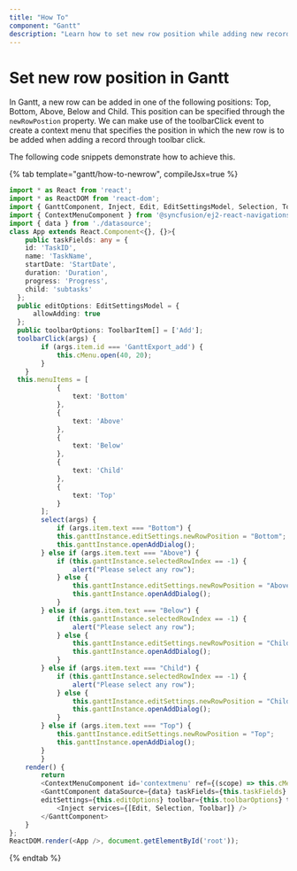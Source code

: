 ```yaml
---
title: "How To"
component: "Gantt"
description: "Learn how to set new row position while adding new records in Gantt control."
---
```


# Set new row position in Gantt

In Gantt, a new row can be added in one of the following positions: Top, Bottom, Above, Below and Child. This position can be specified through the `newRowPostion` property. We can make use of the toolbarClick event to create a context menu that specifies the position in which the new row is to be added when adding a record through toolbar click.

The following code snippets demonstrate how to achieve this.

{% tab template="gantt/how-to-newrow", compileJsx=true %}

```typescript
import * as React from 'react';
import * as ReactDOM from 'react-dom';
import { GanttComponent, Inject, Edit, EditSettingsModel, Selection, Toolbar, ToolbarItem } from '@syncfusion/ej2-react-gantt';
import { ContextMenuComponent } from '@syncfusion/ej2-react-navigations';
import { data } from './datasource';
class App extends React.Component<{}, {}>{
    public taskFields: any = {
    id: 'TaskID',
    name: 'TaskName',
    startDate: 'StartDate',
    duration: 'Duration',
    progress: 'Progress',
    child: 'subtasks'
  };
  public editOptions: EditSettingsModel = {
      allowAdding: true
  };
  public toolbarOptions: ToolbarItem[] = ['Add'];
  toolbarClick(args) {
        if (args.item.id === 'GanttExport_add') {
            this.cMenu.open(40, 20);
        }
    }
  this.menuItems = [
            {
                text: 'Bottom'
            },
            {
                text: 'Above'
            },
            {
                text: 'Below'
            },
            {
                text: 'Child'
            },
            {
                text: 'Top'
            }
        ];
        select(args) {
            if (args.item.text === "Bottom") {
            this.ganttInstance.editSettings.newRowPosition = "Bottom";
            this.ganttInstance.openAddDialog();
        } else if (args.item.text === "Above") {
            if (this.ganttInstance.selectedRowIndex == -1) {
                alert("Please select any row");
            } else {
                this.ganttInstance.editSettings.newRowPosition = "Above";
                this.ganttInstance.openAddDialog();
            }
        } else if (args.item.text === "Below") {
            if (this.ganttInstance.selectedRowIndex == -1) {
                alert("Please select any row");
            } else {
                this.ganttInstance.editSettings.newRowPosition = "Child";
                this.ganttInstance.openAddDialog();
            }
        } else if (args.item.text === "Child") {
            if (this.ganttInstance.selectedRowIndex == -1) {
                alert("Please select any row");
            } else {
                this.ganttInstance.editSettings.newRowPosition = "Child";
                this.ganttInstance.openAddDialog();
            }
        } else if (args.item.text === "Top") {
            this.ganttInstance.editSettings.newRowPosition = "Top";
            this.ganttInstance.openAddDialog();
        }
        }
    render() {
        return
        <ContextMenuComponent id='contextmenu' ref={(scope) => this.cMenu = scope} items={this.menuItems} select={this.select.bind(this)}/>
        <GanttComponent dataSource={data} taskFields={this.taskFields} allowSelection={true}
        editSettings={this.editOptions} toolbar={this.toolbarOptions} toolbarClick={this.toolbarClick.bind(this)} height = '450px' ref={gantt => this.ganttInstance = gantt}>
            <Inject services={[Edit, Selection, Toolbar]} />
        </GanttComponent>
    }
};
ReactDOM.render(<App />, document.getElementById('root'));
```

{% endtab %}